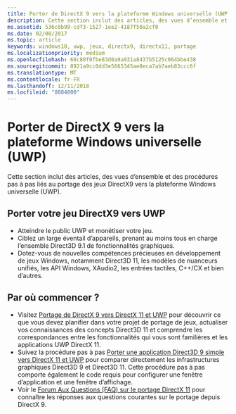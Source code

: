 ```yaml
---
title: Porter de DirectX 9 vers la plateforme Windows universelle (UWP)
description: Cette section inclut des articles, des vues d’ensemble et des procédures pas à pas liés au portage des jeux DirectX9 vers la plateforme Windows universelle (UWP).
ms.assetid: 536c0b99-cdf3-1527-1ee2-4187f50a2cf0
ms.date: 02/08/2017
ms.topic: article
keywords: windows10, uwp, jeux, directx9, directx11, portage
ms.localizationpriority: medium
ms.openlocfilehash: 68c80f0fbe83d0a9a931a8437b5125c064bbe438
ms.sourcegitcommit: 8921a9cc0dd3e5665345ae8eca7ab7aeb83ccc6f
ms.translationtype: MT
ms.contentlocale: fr-FR
ms.lasthandoff: 12/11/2018
ms.locfileid: "8884800"
---
```

# <a name="port-from-directx-9-to-universal-windows-platform-uwp"></a>Porter de DirectX 9 vers la plateforme Windows universelle (UWP)



Cette section inclut des articles, des vues d’ensemble et des procédures pas à pas liés au portage des jeux DirectX9 vers la plateforme Windows universelle (UWP).

##  <a name="port-your-directx-9-game-to-uwp"></a>Porter votre jeu DirectX9 vers UWP


-   Atteindre le public UWP et monétiser votre jeu.
-   Ciblez un large éventail d’appareils, prenant au moins tous en charge l’ensemble Direct3D 9.1 de fonctionnalités graphiques.
-   Dotez-vous de nouvelles compétences précieuses en développement de jeux Windows, notamment Direct3D 11, les modèles de nuanceurs unifiés, les API Windows, XAudio2, les entrées tactiles, C++/CX et bien d’autres.

## <a name="where-do-i-start"></a>Par où commencer ?


-   Visitez [Portage de DirectX 9 vers DirectX 11 et UWP](porting-considerations.md) pour découvrir ce que vous devez planifier dans votre projet de portage de jeux, actualiser vos connaissances des concepts Direct3D 11 et comprendre les correspondances entre les fonctionnalités qui vous sont familières et les applications UWP DirectX 11.
-   Suivez la procédure pas à pas [Porter une application Direct3D 9 simple vers DirectX 11 et UWP](walkthrough--simple-port-from-direct3d-9-to-11-1.md) pour comparer directement les infrastructures graphiques Direct3D 9 et Direct3D 11. Cette procédure pas à pas comporte également le code requis pour configurer une fenêtre d’application et une fenêtre d’affichage.
-   Voir le [Forum Aux Questions (FAQ) sur le portage DirectX 11](directx-porting-faq.md) pour connaître les réponses aux questions courantes sur le portage depuis DirectX 9.

 

 




